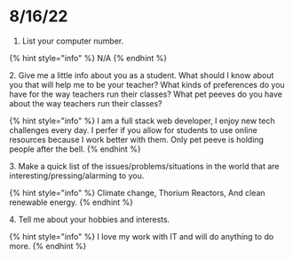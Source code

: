 # 8/16/22

1. List your computer number.&#x20;

{% hint style="info" %}
N/A
{% endhint %}

2\. Give me a little info about you as a student. What should I know about you that will help me to be your teacher? What kinds of preferences do you have for the way teachers run their classes? What pet peeves do you have about the way teachers run their classes?

{% hint style="info" %}
I am a full stack web developer, I enjoy new tech challenges every day. I perfer if you allow for students to use online resources because I work better with them. Only pet peeve is holding people after the bell.
{% endhint %}

3\. Make a quick list of the issues/problems/situations in the world that are interesting/pressing/alarming to you.

{% hint style="info" %}
Climate change, Thorium Reactors, And clean renewable energy.
{% endhint %}

4\. Tell me about your hobbies and interests.

{% hint style="info" %}
I love my work with IT and will do anything to do more.
{% endhint %}
